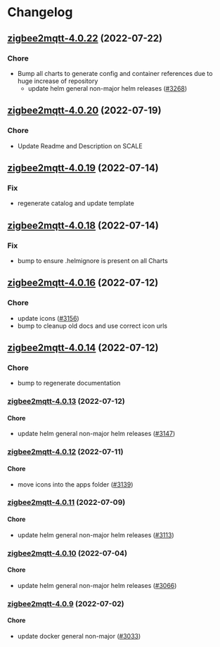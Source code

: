 # Changelog



## [zigbee2mqtt-4.0.22](https://github.com/truecharts/apps/compare/zigbee2mqtt-4.0.20...zigbee2mqtt-4.0.22) (2022-07-22)

### Chore

- Bump all charts to generate config and container references due to huge increase of repository
  - update helm general non-major helm releases ([#3268](https://github.com/truecharts/apps/issues/3268))



## [zigbee2mqtt-4.0.20](https://github.com/truecharts/apps/compare/zigbee2mqtt-4.0.19...zigbee2mqtt-4.0.20) (2022-07-19)

### Chore

- Update Readme and Description on SCALE



## [zigbee2mqtt-4.0.19](https://github.com/truecharts/apps/compare/zigbee2mqtt-4.0.18...zigbee2mqtt-4.0.19) (2022-07-14)

### Fix

- regenerate catalog and update template



## [zigbee2mqtt-4.0.18](https://github.com/truecharts/apps/compare/zigbee2mqtt-4.0.16...zigbee2mqtt-4.0.18) (2022-07-14)

### Fix

- bump to ensure .helmignore is present on all Charts



## [zigbee2mqtt-4.0.16](https://github.com/truecharts/apps/compare/zigbee2mqtt-4.0.14...zigbee2mqtt-4.0.16) (2022-07-12)

### Chore

- update icons ([#3156](https://github.com/truecharts/apps/issues/3156))
- bump to cleanup old docs and use correct icon urls



## [zigbee2mqtt-4.0.14](https://github.com/truecharts/apps/compare/zigbee2mqtt-4.0.13...zigbee2mqtt-4.0.14) (2022-07-12)

### Chore

- bump to regenerate documentation



<a name="zigbee2mqtt-4.0.13"></a>
### [zigbee2mqtt-4.0.13](https://github.com/truecharts/apps/compare/zigbee2mqtt-4.0.12...zigbee2mqtt-4.0.13) (2022-07-12)

#### Chore

* update helm general non-major helm releases ([#3147](https://github.com/truecharts/apps/issues/3147))



<a name="zigbee2mqtt-4.0.12"></a>
### [zigbee2mqtt-4.0.12](https://github.com/truecharts/apps/compare/zigbee2mqtt-4.0.11...zigbee2mqtt-4.0.12) (2022-07-11)

#### Chore

* move icons into the apps folder ([#3139](https://github.com/truecharts/apps/issues/3139))



<a name="zigbee2mqtt-4.0.11"></a>
### [zigbee2mqtt-4.0.11](https://github.com/truecharts/apps/compare/zigbee2mqtt-4.0.10...zigbee2mqtt-4.0.11) (2022-07-09)

#### Chore

* update helm general non-major helm releases ([#3113](https://github.com/truecharts/apps/issues/3113))



<a name="zigbee2mqtt-4.0.10"></a>
### [zigbee2mqtt-4.0.10](https://github.com/truecharts/apps/compare/zigbee2mqtt-4.0.9...zigbee2mqtt-4.0.10) (2022-07-04)

#### Chore

* update helm general non-major helm releases ([#3066](https://github.com/truecharts/apps/issues/3066))



<a name="zigbee2mqtt-4.0.9"></a>
### [zigbee2mqtt-4.0.9](https://github.com/truecharts/apps/compare/zigbee2mqtt-4.0.8...zigbee2mqtt-4.0.9) (2022-07-02)

#### Chore

* update docker general non-major ([#3033](https://github.com/truecharts/apps/issues/3033))



